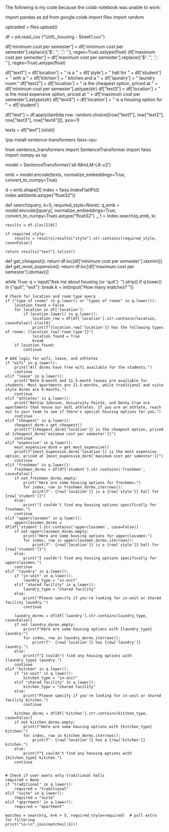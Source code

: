 The following is my code because the colab notebook was unable to work:

import pandas as pd
from google.colab import files
import random

uploaded = files.upload()

df = pd.read_csv ("UofL_housing - Sheet1.csv")

df['minimum cost per semester'] = df['minimum cost per semester'].replace({'\$': '', ',': ''}, regex=True).astype(float)
df['maximum cost per semester'] = df['maximum cost per semester'].replace({'\$': '', ',': ''}, regex=True).astype(float)


df["text1"] = df['location'] + " is a " + df['style'] + " hall for " + df['student'] + " with a " + df['kitchen'] + " kitchen and a " + df['laundry'] + " laundry room."
df["text2"] = df['location'] + " is the cheapest option, priced at " + df['minimum cost per semester'].astype(str)
df["text3"] = df['location'] + " is the most expensive option, priced at " + df['maximum cost per semester'].astype(str)
df["text4"] = df['location'] + " is a housing option for " + df['student']

df["text"] = df.apply(lambda row: random.choice([row["text1"], row["text2"], row["text3"], row["text4"]]), axis=1)

texts = df["text"].tolist()

!pip install sentence-transformers faiss-cpu

from sentence_transformers import SentenceTransformer
import faiss
import numpy as np

model = SentenceTransformer('all-MiniLM-L6-v2')

emb = model.encode(texts, normalize_embeddings=True, convert_to_numpy=True)

d = emb.shape[1]
index = faiss.IndexFlatIP(d)
index.add(emb.astype("float32"))

def search(query, k=5, required_style=None):
    q_emb = model.encode([query], normalize_embeddings=True, convert_to_numpy=True).astype("float32")
    _, I = index.search(q_emb, k)

    results = df.iloc[I[0]]

    if required_style:
        results = results[results["style"].str.contains(required_style, case=False)]

    return results["text"].tolist()

def get_cheapest():
    return df.loc[df['minimum cost per semester'].idxmin()]
def get_most_expensive():
    return df.loc[df['maximum cost per semester'].idxmax()]

while True:
    q = input("Ask me about housing (or 'quit'): ").strip()
    if q.lower() in {"quit", "exit"}:
        break
    k = int(input("How many matches? "))

    # Check for location and room type query
    if ("type of rooms" in q.lower() or "types of rooms" in q.lower()):
        location_found = False
        for location in df['location']:
            if location.lower() in q.lower():
                location_row = df[df['location'].str.contains(location, case=False)].iloc[0]
                print(f"{location_row['location']} has the following types of rooms: {location_row['room type']}")
                location_found = True
                break
        if location_found:
            continue

    # Add logic for wifi, lease, and athletes
    if "wifi" in q.lower():
        print("All dorms have free wifi available for the students.")
        continue
    elif "lease" in q.lower():
        print("Both 9-month and 11.5-month leases are available for students. Most apartments are 11.5-months, while traditional and suite style dorms are 9-months.")
        continue
    elif "athletes" in q.lower():
        print("Bettie Johnson, University Pointe, and Denny Crum are apartments that house our UofL athletes. If you are an athlete, reach out to your team to see if there's special housing options for you.")
        continue
    elif "cheapest" in q.lower():
        cheapest_dorm = get_cheapest()
        print(f"{cheapest_dorm['location']} is the cheapest option, priced at {cheapest_dorm['minimum cost per semester']}")
        continue
    elif "expensive" in q.lower():
        most_expensive_dorm = get_most_expensive()
        print(f"{most_expensive_dorm['location']} is the most expensive option, priced at {most_expensive_dorm['maximum cost per semester']}")
        continue
    elif "freshmen" in q.lower():
        freshmen_dorms = df[df['student'].str.contains('freshmen', case=False)]
        if not freshmen_dorms.empty:
            print("Here are some housing options for freshmen:")
            for index, row in freshmen_dorms.iterrows():
                print(f"- {row['location']} is a {row['style']} hall for {row['student']}")
        else:
            print("I couldn't find any housing options specifically for freshmen.")
        continue
    elif "upperclassmen" in q.lower():
        upperclassmen_dorms = df[df['student'].str.contains('upperclassmen', case=False)]
        if not upperclassmen_dorms.empty:
            print("Here are some housing options for upperclassmen:")
            for index, row in upperclassmen_dorms.iterrows():
                print(f"- {row['location']} is a {row['style']} hall for {row['student']}")
        else:
            print("I couldn't find any housing options specifically for upperclassmen.")
        continue
    elif "laundry" in q.lower():
        if "in-unit" in q.lower():
            laundry_type = "in-unit"
        elif "shared facility" in q.lower():
            laundry_type = "shared facility"
        else:
            print("Please specify if you're looking for in-unit or shared facility laundry.")
            continue

        laundry_dorms = df[df['laundry'].str.contains(laundry_type, case=False)]
        if not laundry_dorms.empty:
            print(f"Here are some housing options with {laundry_type} laundry:")
            for index, row in laundry_dorms.iterrows():
                print(f"- {row['location']} has {row['laundry']} laundry.")
        else:
            print(f"I couldn't find any housing options with {laundry_type} laundry.")
        continue
    elif "kitchen" in q.lower():
        if "in-unit" in q.lower():
            kitchen_type = "in-unit"
        elif "shared facility" in q.lower():
            kitchen_type = "shared facility"
        else:
            print("Please specify if you're looking for in-unit or shared facility kitchen.")
            continue

        kitchen_dorms = df[df['kitchen'].str.contains(kitchen_type, case=False)]
        if not kitchen_dorms.empty:
            print(f"Here are some housing options with {kitchen_type} kitchen:")
            for index, row in kitchen_dorms.iterrows():
                print(f"- {row['location']} has a {row['kitchen']} kitchen.")
        else:
            print(f"I couldn't find any housing options with {kitchen_type} kitchen.")
        continue


    # Check if user wants only traditional halls
    required = None
    if "traditional" in q.lower():
        required = "traditional"
    elif "suite" in q.lower():
        required = "suite"
    elif "apartment" in q.lower():
        required = "apartment"

    matches = search(q, k=k + 5, required_style=required)  # pull extra for filtering
    print("\n—\n".join(matches[:k]))
